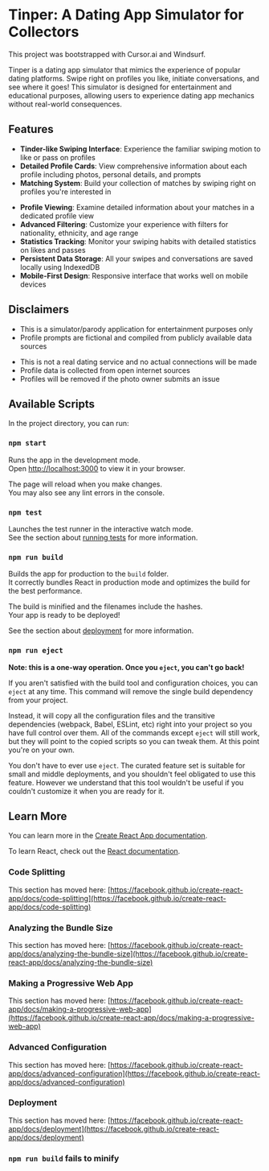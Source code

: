 # Tinper: A Dating App Simulator for Collectors

This project was bootstrapped with Cursor.ai and Windsurf.

Tinper is a dating app simulator that mimics the experience of popular dating platforms. Swipe right on profiles you like, initiate conversations, and see where it goes! This simulator is designed for entertainment and educational purposes, allowing users to experience dating app mechanics without real-world consequences.

## Features

- **Tinder-like Swiping Interface**: Experience the familiar swiping motion to like or pass on profiles
- **Detailed Profile Cards**: View comprehensive information about each profile including photos, personal details, and prompts
- **Matching System**: Build your collection of matches by swiping right on profiles you're interested in
<!-- - **AI-Powered Chat**: Engage in conversations with your matches through intelligent chat responses -->
- **Profile Viewing**: Examine detailed information about your matches in a dedicated profile view
- **Advanced Filtering**: Customize your experience with filters for nationality, ethnicity, and age range
- **Statistics Tracking**: Monitor your swiping habits with detailed statistics on likes and passes
- **Persistent Data Storage**: All your swipes and conversations are saved locally using IndexedDB
- **Mobile-First Design**: Responsive interface that works well on mobile devices

## Disclaimers

- This is a simulator/parody application for entertainment purposes only
- Profile prompts are fictional and compiled from publicly available data sources
<!-- - Chat responses are generated by artificial intelligence -->
- This is not a real dating service and no actual connections will be made
- Profile data is collected from open internet sources
- Profiles will be removed if the photo owner submits an issue

## Available Scripts

In the project directory, you can run:

### `npm start`

Runs the app in the development mode.\
Open [http://localhost:3000](http://localhost:3000) to view it in your browser.

The page will reload when you make changes.\
You may also see any lint errors in the console.

### `npm test`

Launches the test runner in the interactive watch mode.\
See the section about [running tests](https://facebook.github.io/create-react-app/docs/running-tests) for more information.

### `npm run build`

Builds the app for production to the `build` folder.\
It correctly bundles React in production mode and optimizes the build for the best performance.

The build is minified and the filenames include the hashes.\
Your app is ready to be deployed!

See the section about [deployment](https://facebook.github.io/create-react-app/docs/deployment) for more information.

### `npm run eject`

**Note: this is a one-way operation. Once you `eject`, you can't go back!**

If you aren't satisfied with the build tool and configuration choices, you can `eject` at any time. This command will remove the single build dependency from your project.

Instead, it will copy all the configuration files and the transitive dependencies (webpack, Babel, ESLint, etc) right into your project so you have full control over them. All of the commands except `eject` will still work, but they will point to the copied scripts so you can tweak them. At this point you're on your own.

You don't have to ever use `eject`. The curated feature set is suitable for small and middle deployments, and you shouldn't feel obligated to use this feature. However we understand that this tool wouldn't be useful if you couldn't customize it when you are ready for it.

## Learn More

You can learn more in the [Create React App documentation](https://facebook.github.io/create-react-app/docs/getting-started).

To learn React, check out the [React documentation](https://reactjs.org/).

### Code Splitting

This section has moved here: [https://facebook.github.io/create-react-app/docs/code-splitting](https://facebook.github.io/create-react-app/docs/code-splitting)

### Analyzing the Bundle Size

This section has moved here: [https://facebook.github.io/create-react-app/docs/analyzing-the-bundle-size](https://facebook.github.io/create-react-app/docs/analyzing-the-bundle-size)

### Making a Progressive Web App

This section has moved here: [https://facebook.github.io/create-react-app/docs/making-a-progressive-web-app](https://facebook.github.io/create-react-app/docs/making-a-progressive-web-app)

### Advanced Configuration

This section has moved here: [https://facebook.github.io/create-react-app/docs/advanced-configuration](https://facebook.github.io/create-react-app/docs/advanced-configuration)

### Deployment

This section has moved here: [https://facebook.github.io/create-react-app/docs/deployment](https://facebook.github.io/create-react-app/docs/deployment)

### `npm run build` fails to minify

